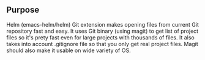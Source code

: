 ## Purpose

Helm (emacs-helm/helm) Git extension makes opening files from current Git repository
fast and easy. It uses Git binary (using magit) to get list of project files so it's
prety fast even for large projects with thousands of files. It also takes into account
.gitignore file so that you only get real project files. Magit should also make it
usable on wide variety of OS.
